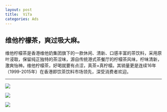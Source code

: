 ```yaml
---
layout: post
title:  ViTa
categories: Ads
---
```


## 维他柠檬茶，爽过吸大麻。

维他柠檬茶是香港维他奶集团旗下的一款休闲、清新、口感丰富的茶饮料，采用原叶浸取，保留纯正独特的茶涩味，源自传统港式茶餐厅的柠檬茶风味，柠味清新，激爽怡神。维他柠檬茶，好喝就要有点涩，真茶+真柠檬。其销量更是连续16年（1999-2015年）在香港即饮茶饮料市场领先，深受消费者欢迎。

---

![](http://a3.qpic.cn/psb?/V11IYYto13cdje/64Y5f5JIhKfMKW7CSWMuqIptgRdategCJpVAtjmWgjo!/b/dLMAAAAAAAAA&bo=WAJYAgAAAAARADc!&rf=viewer_4)

![](http://a1.qpic.cn/psb?/V11IYYto13cdje/oHKCJAPzN4v6h*n3C41i2EOOPUcAiuyMW7lFojtf3rw!/b/dBcBAAAAAAAA&bo=WAJnAQAAAAARAAs!&rf=viewer_4)

![](http://a1.qpic.cn/psb?/V11IYYto13cdje/4qZAc6ULlgWqc5KdObs0fh.F0D*iACrhfvg5ioeBL*o!/b/dHUAAAAAAAAA&bo=gAK5CwAAAAARAAc!&rf=viewer_4)




